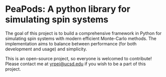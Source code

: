 # PeaPods: A python library for simulating spin systems

The goal of this project is to build a comprehensive framework in Python for
simulating spin systems with modern efficient Monte-Carlo methods. The 
implementation aims to balance between performance (for both development 
and usage) and simplicity.

This is an open-source project, so everyone is welcomed to contribute! Please 
contact me at yrpei@ucsd.edu if you wish to be a part of this project.

